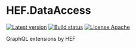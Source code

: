 # HEF.DataAccess
[![Latest version](https://img.shields.io/nuget/v/HEF.Extensions.GraphQL.EntityQuery.svg)](https://www.nuget.org/packages/HEF.Extensions.GraphQL.EntityQuery/)  [![Build status](https://ci.appveyor.com/api/projects/status/gqr668yrt06tu1sw?svg=true)](https://ci.appveyor.com/project/wanlitao/hef-extensions-graphql)  [![License Apache](https://img.shields.io/badge/license-Apache%202-blue.svg)](http://www.apache.org/licenses/LICENSE-2.0.html)

GraphQL extensions by HEF
